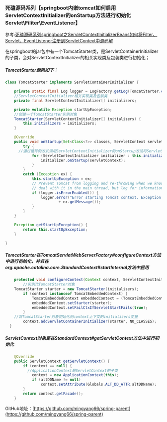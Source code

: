 ### 死磕源码系列【springboot内嵌tomcat如何启用ServletContextInitializer的onStartup方法进行初始化Servlet\Filiter\EventListener】

参考:[死磕源码系列springboot之ServletContextInitializerBeans如何将Filter、Servlet、EventListener注册到ServletContext中源码解](https://mingyang.blog.csdn.net/article/details/111059405)

在springboot的jar包中有一个TomcatStarter类，是ServletContainerInitializer的子类，会对ServletContextInitializer的相关实现类及包装类进行初始化；

##### TomcatStarter源码如下：

```java
class TomcatStarter implements ServletContainerInitializer {

	private static final Log logger = LogFactory.getLog(TomcatStarter.class);
	//ServletContextInitializer相关实现类及包装类
	private final ServletContextInitializer[] initializers;

	private volatile Exception startUpException;
	//创建一个TomcatStarter实例对象
	TomcatStarter(ServletContextInitializer[] initializers) {
		this.initializers = initializers;
	}

	@Override
	public void onStartup(Set<Class<?>> classes, ServletContext servletContext) throws ServletException {
		try {
      //通过循环的方式调用ServletContextInitializer的onStartup方法将Servlet\Filter\EventListener等注册到ServletContext上下文之中
			for (ServletContextInitializer initializer : this.initializers) {
				initializer.onStartup(servletContext);
			}
		}
		catch (Exception ex) {
			this.startUpException = ex;
			// Prevent Tomcat from logging and re-throwing when we know we can
			// deal with it in the main thread, but log for information here.
			if (logger.isErrorEnabled()) {
				logger.error("Error starting Tomcat context. Exception: " + ex.getClass().getName() + ". Message: "
						+ ex.getMessage());
			}
		}
	}

	Exception getStartUpException() {
		return this.startUpException;
	}

}

```

##### TomcatStarter在TomcatServletWebServerFactory#configureContext方法中进行初始化，并且在org.apache.catalina.core.StandardContext#startInternal方法中启用

```java
	protected void configureContext(Context context, ServletContextInitializer[] initializers) {
		//实例化TomcatStarter对象
    TomcatStarter starter = new TomcatStarter(initializers);
		if (context instanceof TomcatEmbeddedContext) {
			TomcatEmbeddedContext embeddedContext = (TomcatEmbeddedContext) context;
			embeddedContext.setStarter(starter);
			embeddedContext.setFailCtxIfServletStartFails(true);
		}
    //将TomcatStarter对象初始化到context上下文的initializers变量
		context.addServletContainerInitializer(starter, NO_CLASSES);
  }
```

##### ServletContext对象是在StandardContext#getServletContext方法中进行初始化

```java
    @Override
    public ServletContext getServletContext() {
        if (context == null) {
          //ApplicationContext是ServletContext的子类
            context = new ApplicationContext(this);
            if (altDDName != null)
                context.setAttribute(Globals.ALT_DD_ATTR,altDDName);
        }
        return context.getFacade();
    }
```



GitHub地址：[https://github.com/mingyang66/spring-parent](https://github.com/mingyang66/spring-parent)

